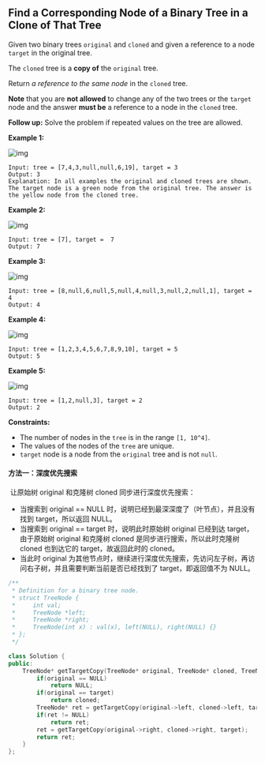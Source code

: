 ## Find a Corresponding Node of a Binary Tree in a Clone of That Tree

Given two binary trees `original` and `cloned` and given a reference to a node `target` in the original tree.

The `cloned` tree is a **copy of** the `original` tree.

Return *a reference to the same node* in the `cloned` tree.

**Note** that you are **not allowed** to change any of the two trees or the `target` node and the answer **must be** a reference to a node in the `cloned` tree.

**Follow up:** Solve the problem if repeated values on the tree are allowed.

**Example 1:**

![img](https://assets.leetcode.com/uploads/2020/02/21/e1.png)

```
Input: tree = [7,4,3,null,null,6,19], target = 3
Output: 3
Explanation: In all examples the original and cloned trees are shown. The target node is a green node from the original tree. The answer is the yellow node from the cloned tree.
```

**Example 2:**

![img](https://assets.leetcode.com/uploads/2020/02/21/e2.png)

```
Input: tree = [7], target =  7
Output: 7
```

**Example 3:**

![img](https://assets.leetcode.com/uploads/2020/02/21/e3.png)

```
Input: tree = [8,null,6,null,5,null,4,null,3,null,2,null,1], target = 4
Output: 4
```

**Example 4:**

![img](https://assets.leetcode.com/uploads/2020/02/21/e4.png)

```
Input: tree = [1,2,3,4,5,6,7,8,9,10], target = 5
Output: 5
```

**Example 5:**

![img](https://assets.leetcode.com/uploads/2020/02/21/e5.png)

```
Input: tree = [1,2,null,3], target = 2
Output: 2
```

**Constraints:**

- The number of nodes in the `tree` is in the range `[1, 10^4]`.
- The values of the nodes of the `tree` are unique.
- `target` node is a node from the `original` tree and is not `null`.

#### 方法一：深度优先搜索

​		让原始树 original 和克隆树 cloned 同步进行深度优先搜索：

- 当搜索到 original == NULL 时，说明已经到最深深度了（叶节点），并且没有找到 target，所以返回 NULL。
- 当搜索到 original == target 时，说明此时原始树 original 已经到达 target，由于原始树 original 和克隆树 cloned 是同步进行搜索，所以此时克隆树 cloned 也到达它的 target，故返回此时的 cloned。
- 当此时 original 为其他节点时，继续进行深度优先搜索，先访问左子树，再访问右子树，并且需要判断当前是否已经找到了 target，即返回值不为 NULL。

```c++
/**
 * Definition for a binary tree node.
 * struct TreeNode {
 *     int val;
 *     TreeNode *left;
 *     TreeNode *right;
 *     TreeNode(int x) : val(x), left(NULL), right(NULL) {}
 * };
 */

class Solution {
public:
    TreeNode* getTargetCopy(TreeNode* original, TreeNode* cloned, TreeNode* target) {
        if(original == NULL)
            return NULL;
        if(original == target)
            return cloned;
        TreeNode* ret = getTargetCopy(original->left, cloned->left, target);
        if(ret != NULL)
            return ret;
        ret = getTargetCopy(original->right, cloned->right, target);
        return ret;
    }
};
```

